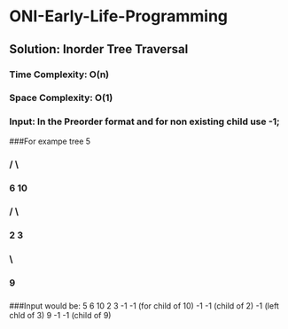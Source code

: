 # ONI-Early-Life-Programming


## Solution: Inorder Tree Traversal
### Time Complexity: O(n)
### Space Complexity: O(1)
### Input: In the Preorder format and for non existing child use -1;
###For exampe tree               5
###                            /   \
###                           6    10
###                         /  \   
###                        2    3
###                              \
###                               9
###
###Input would be: 5 6 10 2 3 -1 -1 (for child of 10) -1 -1 (child of 2) -1 (left chld of 3) 9 -1 -1 (child of 9)
